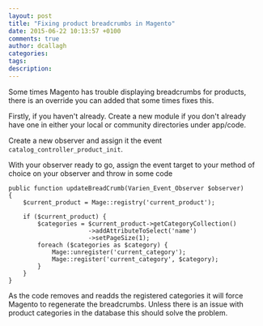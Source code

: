 ```yaml
---
layout: post
title: "Fixing product breadcrumbs in Magento"
date: 2015-06-22 10:13:57 +0100
comments: true
author: dcallagh
categories: 
tags: 
description: 
---
```


Some times Magento has trouble displaying breadcrumbs for products, there is an override you can added that some times fixes this.

Firstly, if you haven't already. Create a new module if you don't already have one in either your local or community directories under app/code.

Create a new observer and assign it the event `catalog_controller_product_init`.

With your observer ready to go, assign the event target to your method of choice on your observer and throw in some code

    public function updateBreadCrumb(Varien_Event_Observer $observer)
    {
        $current_product = Mage::registry('current_product');

        if ($current_product) {
            $categories = $current_product->getCategoryCollection()
                          ->addAttributeToSelect('name')
                          ->setPageSize(1);
            foreach ($categories as $category) {
                Mage::unregister('current_category');
                Mage::register('current_category', $category);
            }
        }
    }

As the code removes and readds the registered categories it will force Magento to regenerate the breadcrumbs.
Unless there is an issue with product categories in the database this should solve the problem.
